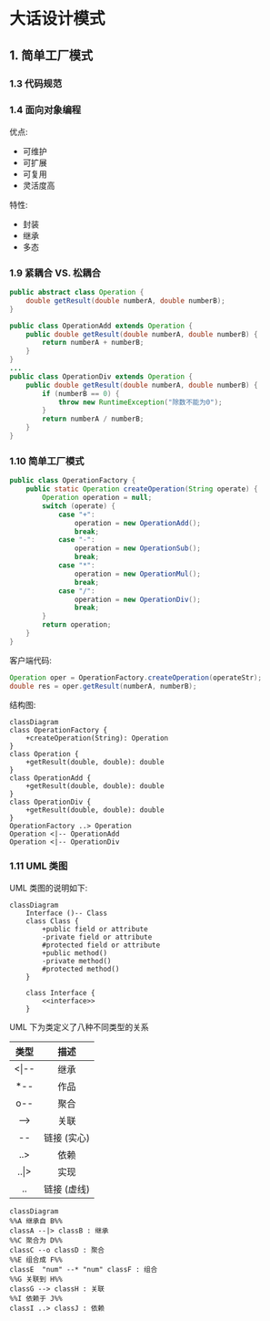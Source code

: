 # 大话设计模式

## 1. 简单工厂模式

### 1.3 代码规范

### 1.4 面向对象编程

优点:

- 可维护
- 可扩展
- 可复用
- 灵活度高

特性:

- 封装
- 继承
- 多态

### 1.9 紧耦合 VS. 松耦合

```java
public abstract class Operation {
    double getResult(double numberA, double numberB);
}

public class OperationAdd extends Operation {
    public double getResult(double numberA, double numberB) {
        return numberA + numberB;
    }
}
...
public class OperationDiv extends Operation {
    public double getResult(double numberA, double numberB) {
        if (numberB == 0) {
            throw new RuntimeException("除数不能为0");
        }
        return numberA / numberB;
    }
}
```

### 1.10 简单工厂模式

```java
public class OperationFactory {
    public static Operation createOperation(String operate) {
        Operation operation = null;
        switch (operate) {
            case "+":
                operation = new OperationAdd();
                break;
            case "-":
                operation = new OperationSub();
                break;
            case "*":
                operation = new OperationMul();
                break;
            case "/":
                operation = new OperationDiv();
                break;
        }
        return operation;
    }
}
```

客户端代码:

```java
Operation oper = OperationFactory.createOperation(operateStr);
double res = oper.getResult(numberA, numberB);
```

结构图:

```mermaid
classDiagram
class OperationFactory {
    +createOperation(String): Operation
}
class Operation {
    +getResult(double, double): double
}
class OperationAdd {
    +getResult(double, double): double
}
class OperationDiv {
    +getResult(double, double): double
}
OperationFactory ..> Operation
Operation <|-- OperationAdd
Operation <|-- OperationDiv
```

### 1.11 UML 类图

UML 类图的说明如下:

```mermaid
classDiagram
    Interface ()-- Class
    class Class {
        +public field or attribute
        -private field or attribute
        #protected field or attribute
        +public method()
        -private method()
        #protected method()
    }

    class Interface {
        <<interface>>
    }
```

UML 下为类定义了八种不同类型的关系

| 类型  |    描述     |
| :---: | :---------: |
| <\|-- |    继承     |
|  *--  |    作品     |
|  o--  |    聚合     |
|  -->  |    关联     |
|  --   | 链接 (实心) |
|  ..>  |    依赖     |
| ..\|> |    实现     |
|  ..   | 链接 (虚线) |

```mermaid
classDiagram
%%A 继承自 B%%
classA --|> classB : 继承
%%C 聚合为 D%%
classC --o classD : 聚合
%%E 组合成 F%%
classE  "num" --* "num" classF : 组合
%%G 关联到 H%%
classG --> classH : 关联
%%I 依赖于 J%%
classI ..> classJ : 依赖
```
